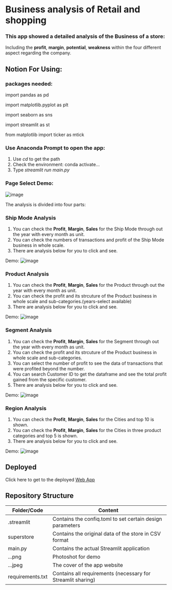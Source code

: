 # Business analysis of Retail and shopping

### This app showed a detailed analysis of the Business of a store:
Including the **profit**, **margin**, **potential**, **weakness** within the four different aspect regarding the company.

## Notion For Using:
### packages needed:
import pandas as pd

import matplotlib.pyplot as plt

import seaborn as sns

import streamlit as st

from matplotlib import ticker as mtick
### Use **Anaconda Prompt** to open the app:
1. Use *cd* to get the path
2. Check the environment: conda activate...
3. Type *streamlit run main.py*  
### Page Select Demo:
![image](selectpage.png)

The analysis is divided into four parts:
### Ship Mode Analysis
1. You can check the **Profit**, **Margin**, **Sales** for the Ship Mode through out the year with every month as unit.
2. You can check the numbers of transactions and profit of the Ship Mode business in whole scale.
2. There are analysis below for you to click and see.

Demo:
![image](shipmode.png)
### Product Analysis
1. You can check the **Profit**, **Margin**, **Sales** for the Product through out the year with every month as unit.
2. You can check the profit and its strcuture of the Product business in whole scale and sub-categories.(years-select available)
3. There are analysis below for you to click and see.

Demo:
![image](product.png)
### Segment Analysis
1. You can check the **Profit**, **Margin**, **Sales** for the Segment through out the year with every month as unit.
2. You can check the profit and its strcuture of the Product business in whole scale and sub-categories.
3. You can select the number of profit to see the data of transactions that were profited beyond the number. 
4. You can search Customer ID to get the dataframe and see the total profit gained from the specific customer.
5. There are analysis below for you to click and see.

Demo:
![image](segment.png)
### Region Analysis
1. You can check the **Profit**, **Margin**, **Sales** for the Cities and top 10 is shown.
2. You can check the **Profit**, **Margin**, **Sales** for the Cities in three product categories and top 5 is shown.
3. There are analysis below for you to click and see.

Demo:
![image](region.png)

## Deployed 
Click here to get to the deployed [Web App](https://william-debug-66-final-app-main-3ml2oc.streamlitapp.com/)

## Repository Structure
| Folder/Code | Content |
| ------------- | ------------- |
| .streamlit | Contains the confiq.toml to set certain design parameters |
| superstore | Contains the original data of the store in CSV format |
| main.py | Contains the actual Streamlit application |
| ...png | Photoshot for demo |
| ...jpeg | The cover of the app website |
| requirements.txt | Contains all requirements (necessary for Streamlit sharing) |
